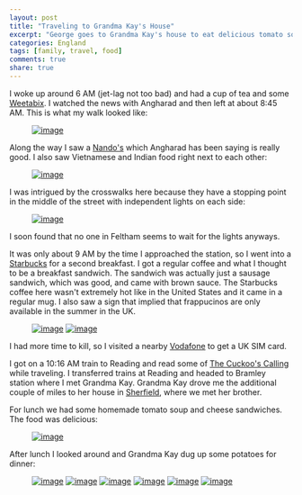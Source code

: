 ```yaml
---
layout: post
title: "Traveling to Grandma Kay's House"
excerpt: "George goes to Grandma Kay's house to eat delicious tomato soup"
categories: England
tags: [family, travel, food]
comments: true
share: true
---
```


I woke up around 6 AM (jet-lag not too bad) and had a cup of tea and some
[Weetabix](http://www.weetabix.co.uk).  I watched the news with Angharad and then left at about 8:45 AM.
This is what my walk looked like:

<figure class="full">
	<a href="{{site.url}}/images/sherfield/1.jpg" title="Feltham"><img src="{{site.url}}/images/sherfield/1.jpg" alt="image"></a>
</figure>

Along the way I saw a [Nando's](http://www.nandos.co.uk) which Angharad has
been saying is really good.  I also saw Vietnamese and Indian food right next
to each other:

<figure class="full">
	<a href="{{site.url}}/images/sherfield/2.jpg" title="Feltham"><img src="{{site.url}}/images/sherfield/2.jpg" alt="image"></a>
</figure>

I was intrigued by the crosswalks here because they have a stopping point in
the middle of the street with independent lights on each side:

<figure class="full">
	<a href="{{site.url}}/images/sherfield/3.jpg" title="Crosswalk with center section"><img src="{{site.url}}/images/sherfield/3.jpg" alt="image"></a>
</figure>

I soon found that no one in Feltham seems to wait for the lights anyways.

It was only about 9 AM by the time I approached the station, so I went into
a [Starbucks](http://www.starbucks.com) for a second breakfast.  I got
a regular coffee and what I thought to be a breakfast sandwich.  The sandwich
was actually just a sausage sandwich, which was good, and came with brown
sauce.  The Starbucks coffee here wasn't extremely hot like in the United States and it
came in a regular mug.  I also saw a sign that implied that frappucinos are only
available in the summer in the UK.

<figure class="half">
	<a href="{{site.url}}/images/sherfield/4.jpg" title="Second breakfast"><img src="{{site.url}}/images/sherfield/4.jpg" alt="image"></a>
	<a href="{{site.url}}/images/sherfield/5.jpg" title="Frappucinos are only in the summer?"><img src="{{site.url}}/images/sherfield/5.jpg" alt="image"></a>
</figure>

I had more time to kill, so I visited a nearby [Vodafone](http://www.vodafone.co.uk/a-home/index.htm) to get a UK SIM card.

I got on a 10:16 AM train to Reading and read some of [The Cuckoo's Calling](https://en.wikipedia.org/wiki/The_Cuckoo's_Calling) while traveling.  I transferred trains at Reading and headed to Bramley station where I met Grandma Kay.  Grandma Kay drove me the additional couple of miles to her house in [Sherfield](https://en.wikipedia.org/wiki/Sherfield_on_Loddon), where we met her brother.

For lunch we had some homemade tomato soup and cheese sandwiches.  The food was
delicious:

<figure class="full">
	<a href="{{site.url}}/images/sherfield/6.jpg" title="Homemade tomato soup"><img src="{{site.url}}/images/sherfield/6.jpg" alt="image"></a>
</figure>

After lunch I looked around and Grandma Kay dug up some potatoes for dinner:

<figure class="third">
	<a href="{{site.url}}/images/sherfield/7.jpg" title="Grandma Kay's Backyard"><img src="{{site.url}}/images/sherfield/7.jpg" alt="image"></a>
	<a href="{{site.url}}/images/sherfield/8.jpg" title="Grandma Kay's Backyard"><img src="{{site.url}}/images/sherfield/8.jpg" alt="image"></a>
	<a href="{{site.url}}/images/sherfield/9.jpg" title="Digging up potatoes"><img src="{{site.url}}/images/sherfield/9.jpg" alt="image"></a>
	<a href="{{site.url}}/images/sherfield/10.jpg" title="Corn, Squash, Lettuce"><img src="{{site.url}}/images/sherfield/10.jpg" alt="image"></a>
	<a href="{{site.url}}/images/sherfield/11.jpg" title="Tomatoes"><img src="{{site.url}}/images/sherfield/11.jpg" alt="image"></a>
	<a href="{{site.url}}/images/sherfield/13.jpg" title="Sunnyside"><img src="{{site.url}}/images/sherfield/13.jpg" alt="image"></a>
</figure>
